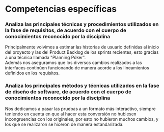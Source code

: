 # Competencias específicas
### Analiza las principales técnicas y procedimientos utilizados en la fase de requisitos, de acuerdo con el cuerpo de conocimientos reconocido por la disciplina
Principalmente volvimos a estimar las historias de usuario definidas al inicio del proyecto y las del Product Backlog de los sprints recientes, esto gracias a una técnica llamada "Planning Póker".  
Además nos aseguramos que los diversos cambios realizados a las interfaces continúen funcionando de manera acorde a los lineamientos definidos en los requisitos.

### Analiza los principales métodos y técnicas utilizados en la fase de diseño de software, de acuerdo con el cuerpo de conocimientos reconocido por la disciplina
Nos dedicamos a pasar las pruebas a un formato más interactivo, siempre teniendo en cuenta en que al hacer esta conversión no hubiesen incongruencias con los originales, por esto no hubieron muchos cambios, y los que se realizaron se hiceron de manera estandarizada.
